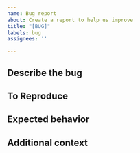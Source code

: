 ```yaml
---
name: Bug report
about: Create a report to help us improve
title: "[BUG]"
labels: bug
assignees: ''

---
```


## Describe the bug


## To Reproduce


## Expected behavior


## Additional context
